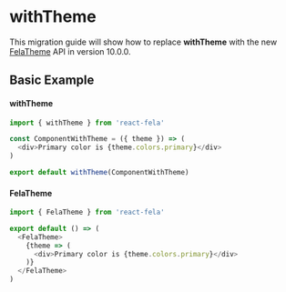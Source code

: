 # withTheme

This migration guide will show how to replace **withTheme** with the new [FelaTheme]() API in version 10.0.0.

## Basic Example

#### withTheme
```javascript
import { withTheme } from 'react-fela'

const ComponentWithTheme = ({ theme }) => (
  <div>Primary color is {theme.colors.primary}</div>
)

export default withTheme(ComponentWithTheme)
```

#### FelaTheme
```javascript
import { FelaTheme } from 'react-fela'

export default () => (
  <FelaTheme>
    {theme => (
      <div>Primary color is {theme.colors.primary}</div>
    )}
  </FelaTheme>
)
```